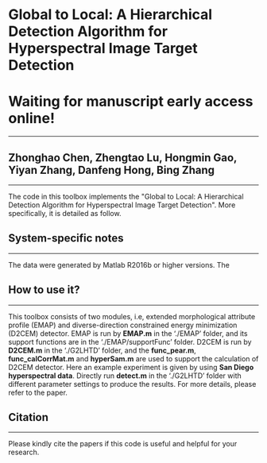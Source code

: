 # Global to Local: A Hierarchical Detection Algorithm for Hyperspectral Image Target Detection
# Waiting for manuscript early access online!
----------
## Zhonghao Chen, Zhengtao Lu, Hongmin Gao, Yiyan Zhang, Danfeng Hong, Bing Zhang
----------
The code in this toolbox implements the "Global to Local: A Hierarchical Detection Algorithm for Hyperspectral Image Target Detection". More specifically, it is detailed as follow.
## System-specific notes
----------
The data were generated by Matlab R2016b or higher versions. The 

## How to use it?
----------

This toolbox consists of two modules, i.e, extended morphological attribute profile (EMAP) and diverse-direction constrained energy minimization (D2CEM) detector. EMAP is run by **EMAP.m** in the ‘./EMAP’ folder, and its support functions are in the ‘./EMAP/supportFunc’ folder. D2CEM is run by **D2CEM.m** in the ‘./G2LHTD’ folder, and the **func_pear.m**, **func_calCorrMat.m** and **hyperSam.m** are used to support the calculation of D2CEM detector.
Here an example experiment is given by using **San Diego hyperspectral data**. Directly run **detect.m** in the ‘./G2LHTD’ folder with different parameter settings to produce the results. For more details, please refer to the paper.


## Citation
----------
Please kindly cite the papers if this code is useful and helpful for your research.
